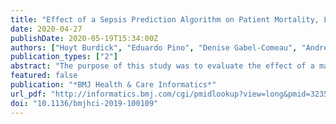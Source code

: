 ```yaml
---
title: "Effect of a Sepsis Prediction Algorithm on Patient Mortality, Length of Stay and Readmission: A Prospective Multicentre Clinical Outcomes Evaluation of Real-World Patient Data From US Hospitals"
date: 2020-04-27
publishDate: 2020-05-19T15:34:00Z
authors: ["Hoyt Burdick", "Eduardo Pino", "Denise Gabel-Comeau", "Andrea McCoy", "Carol Gu", "Jonathan Roberts", "Sidney Le", "Joseph Slote", "Emily Pellegrini", "Abigail Green-Saxena", "Jana Hoffman", "Ritankar Das"]
publication_types: ["2"]
abstract: "The purpose of this study was to evaluate the effect of a machine learning algorithm for severe sepsis prediction on in-hospital mortality, hospital length of stay and 30-day readmission."
featured: false
publication: "*BMJ Health & Care Informatics*"
url_pdf: "http://informatics.bmj.com/cgi/pmidlookup?view=long&pmid=32354696"
doi: "10.1136/bmjhci-2019-100109"
---
```


